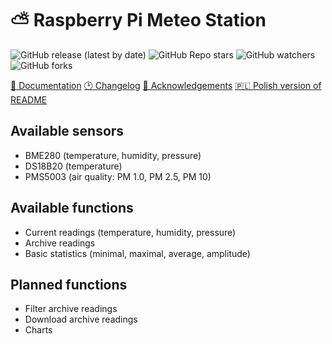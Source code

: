 # ⛅ Raspberry Pi Meteo Station

![GitHub release (latest by date)](https://img.shields.io/github/v/release/bartekl1/meteo?style=flat-square)
![GitHub Repo stars](https://img.shields.io/github/stars/bartekl1/meteo?style=flat-square)
![GitHub watchers](https://img.shields.io/github/watchers/bartekl1/meteo?style=flat-square)
![GitHub forks](https://img.shields.io/github/forks/bartekl1/meteo?style=flat-square)

[📖 Documentation](https://github.com/bartekl1/meteo/wiki)
[🕑 Changelog](CHANGELOG.md)
[🎁 Acknowledgements](ACKNOWLEDGEMENTS.md)
[🇵🇱 Polish version of README](README_PL.md)

## Available sensors

- BME280 (temperature, humidity, pressure)
- DS18B20 (temperature)
- PMS5003 (air quality: PM 1.0, PM 2.5, PM 10)

## Available functions

- Current readings (temperature, humidity, pressure)
- Archive readings
- Basic statistics (minimal, maximal, average, amplitude)

## Planned functions

- Filter archive readings
- Download archive readings
- Charts
